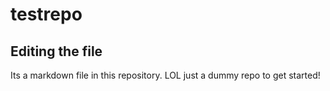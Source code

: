 # testrepo
## Editing the file
Its a markdown file in this repository.
LOL just a dummy repo to get started!

